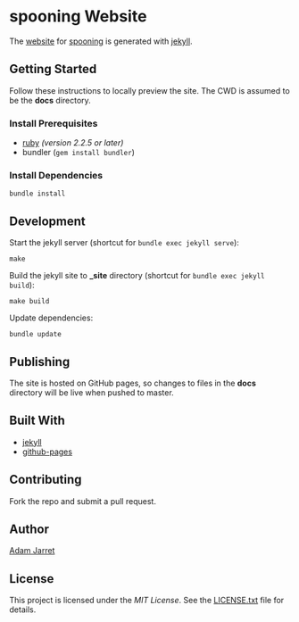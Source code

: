 # spooning Website

The [website](https://adamjarret.github.io/spooning) for
[spooning](https://github.com/adamjarret/spooning) is generated with
[jekyll](https://jekyllrb.com/docs/github-pages/).

## Getting Started

Follow these instructions to locally preview the site.
The CWD is assumed to be the **docs** directory.

### Install Prerequisites

* [ruby](https://www.ruby-lang.org) _(version 2.2.5 or later)_
* bundler (`gem install bundler`)

### Install Dependencies

	bundle install

## Development

Start the jekyll server (shortcut for `bundle exec jekyll serve`):

	make
	
Build the jekyll site to **_site** directory (shortcut for `bundle exec jekyll build`):

	make build

Update dependencies:

	bundle update

## Publishing

The site is hosted on GitHub pages, so changes to files in the **docs** directory will be live when pushed to master.

## Built With

* [jekyll](https://jekyllrb.com)
* [github-pages](https://github.com/github/pages-gem)

## Contributing

Fork the repo and submit a pull request.

## Author

[Adam Jarret](https://atj.me)

## License

This project is licensed under the _MIT License_.
See the [LICENSE.txt](https://github.com/adamjarret/spooning/blob/master/LICENSE.txt) file for details.